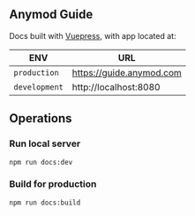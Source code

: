 ## Anymod Guide
Docs built with [Vuepress](https://vuepress.vuejs.org/), with app located at:

| ENV | URL |
|---|---|
| `production`  | https://guide.anymod.com |
| `development`  | http://localhost:8080 |

## Operations

### Run local server
`npm run docs:dev`

### Build for production
`npm run docs:build`
